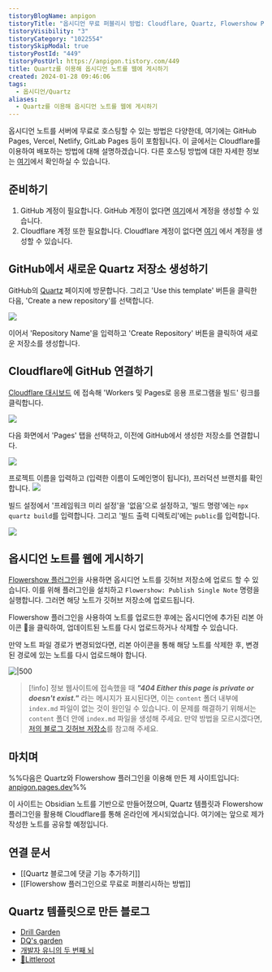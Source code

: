 ```yaml
---
tistoryBlogName: anpigon
tistoryTitle: "옵시디언 무료 퍼블리시 방법: Cloudflare, Quartz, Flowershow Plugin"
tistoryVisibility: "3"
tistoryCategory: "1022554"
tistorySkipModal: true
tistoryPostId: "449"
tistoryPostUrl: https://anpigon.tistory.com/449
title: Quartz를 이용해 옵시디언 노트를 웹에 게시하기
created: 2024-01-28 09:46:06
tags:
  - 옵시디언/Quartz
aliases:
  - Quartz를 이용해 옵시디언 노트를 웹에 게시하기
---
```

옵시디언 노트를 서버에 무료로 호스팅할 수 있는 방법은 다양한데, 여기에는 GitHub Pages, Vercel, Netlify, GitLab Pages 등이 포함됩니다. 이 글에서는 Cloudflare를 이용하여 배포하는 방법에 대해 설명하겠습니다. 다른 호스팅 방법에 대한 자세한 정보는 [여기](https://quartz.jzhao.xyz/hosting)에서 확인하실 수 있습니다.

## 준비하기
1. GitHub 계정이 필요합니다. GitHub 계정이 없다면 [여기](https://github.com/signup)에서 계정을 생성할 수 있습니다.
2. Cloudflare 계정 또한 필요합니다. Cloudflare 계정이 없다면 [여기](https://dash.cloudflare.com/sign-up) 에서 계정을 생성할 수 있습니다.

## GitHub에서 새로운 Quartz 저장소 생성하기

GitHub의 [Quartz](https://github.com/jackyzha0/quartz) 페이지에 방문합니다. 그리고 'Use this template' 버튼을 클릭한 다음, 'Create a new repository'를 선택합니다.

![](https://i.imgur.com/CAm8vQT.png)

이어서 'Repository Name'을 입력하고 'Create Repository' 버튼을 클릭하여 새로운 저장소를 생성합니다.

## Cloudflare에 GitHub 연결하기
[Cloudflare 대시보드](https://dash.cloudflare.com/) 에 접속해 'Workers 및 Pages로 응용 프로그램을 빌드' 링크를 클릭합니다.

![](https://i.imgur.com/APujAJm.png)


다음 화면에서 'Pages' 탭을 선택하고, 이전에 GitHub에서 생성한 저장소를 연결합니다.

![](https://i.imgur.com/QHFNQfT.png)

프로젝트 이름을 입력하고 (입력한 이름이 도메인명이 됩니다), 프러덕션 브랜치를 확인합니다.
![](https://i.imgur.com/ZoiV2Pm.png)

빌드 설정에서 '프레임워크 미리 설정'을 '없음'으로 설정하고, '빌드 명령'에는 `npx quartz build`를 입력합니다. 그리고 '빌드 출력 디렉토리'에는 `public`를 입력합니다.

![](https://i.imgur.com/Bp14LkG.png)

## 옵시디언 노트를 웹에 게시하기

[Flowershow 플러그인](https://obsidian.md/plugins?id=flowershow)을 사용하면 옵시디언 노트를 깃허브 저장소에 업로드 할 수 있습니다. 이를 위해 플러그인을 설치하고 `Flowershow: Publish Single Note` 명령을 실행합니다. 그러면 해당 노트가 깃허브 저장소에 업로드됩니다.

Flowershow 플러그인을 사용하여 노트를 업로드한 후에는 옵시디언에 추가된 리본 아이콘 🌱을 클릭하여, 업데이트된 노트를 다시 업로드하거나 삭제할 수 있습니다.

만약 노트 파일 경로가 변경되었다면, 리본 아이콘을 통해 해당 노트를 삭제한 후, 변경된 경로에 있는 노트를 다시 업로드해야 합니다.

![|500](https://i.imgur.com/HXePqYB.png)


> [!info] 정보
> 웹사이트에 접속했을 때 ***"404 Either this page is private or doesn't exist."*** 라는 메시지가 표시된다면, 이는 `content` 폴더 내부에 `index.md` 파일이 없는 것이 원인일 수 있습니다. 이 문제를 해결하기 위해서는 `content` 폴더 안에 `index.md` 파일을 생성해 주세요.
> 만약 방법을 모르시겠다면, [저의 블로그 깃허브 저장소](https://github.com/anpigon/anpigon-quartz/blob/v4/content/index.md)를 참고해 주세요.


## 마치며

%%다음은 Quartz와 Flowershow 플러그인을 이용해 만든 제 사이트입니다: [anpigon.pages.dev](https://anpigon.pages.dev/)%%

이 사이트는 Obsidian 노트를 기반으로 만들어졌으며, Quartz 템플릿과 Flowershow 플러그인을 활용해 Cloudflare를 통해 온라인에 게시되었습니다. 여기에는 앞으로 제가 작성한 노트를 공유할 예정입니다.

## 연결 문서
- [[Quartz 블로그에 댓글 기능 추가하기]]
- [[Flowershow 플러그인으로 무료로 퍼블리시하는 방법]]

## Quartz 템플릿으로 만든 블로그
- [Drill Garden](https://drillgarden.netlify.app/)
- [DQ's garden](https://dqjeon.github.io)
- [개발자 유니의 두 번째 뇌](https://shin-jae-yoon.github.io)
- [🌱Littleroot](https://nottaro.github.io/littleroot)
